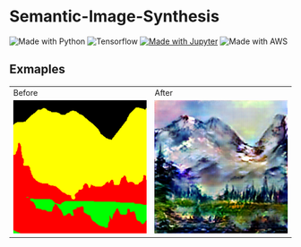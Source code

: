 # Semantic-Image-Synthesis

![Made with Python](https://img.shields.io/badge/Python-FFD43B?style=flat&logo=python&logoColor=blue)
![Tensorflow](https://img.shields.io/badge/TensorFlow-FF6F00?style=flat&logo=tensorflow&logoColor=white)
[![Made with Jupyter](https://img.shields.io/badge/Made%20with-Jupyter-orange?style=flat&logo=Jupyter)](https://jupyter.org/try)
![Made with AWS](https://img.shields.io/badge/Amazon_AWS-232F3E?style=flat&logo=amazon-aws&logoColor=white)

## Exmaples

<table>
  <tr>
     <td>Before</td>
     <td>After</td>
  </tr>
  <tr>
    <td><img src="images/input_mask_0.png" width=256></td>
    <td><img src="images/prediction_0.png" width=256></td>
  </tr>
 </table>
